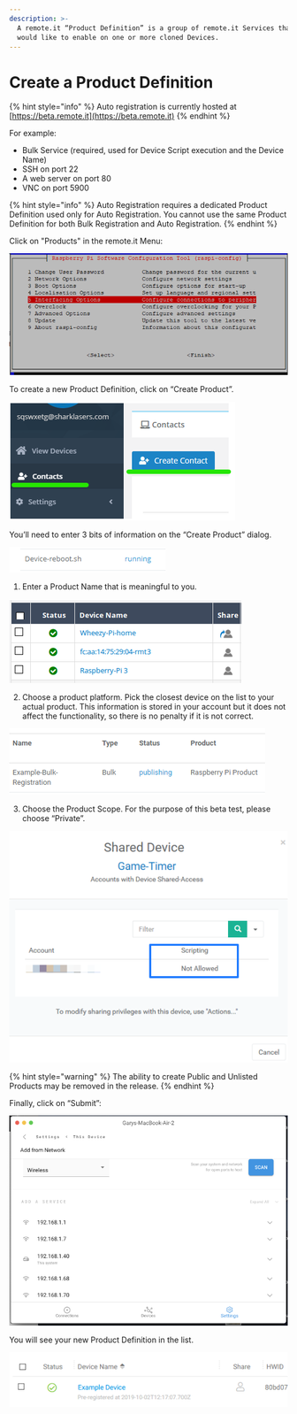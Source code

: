 ```yaml
---
description: >-
  A remote.it “Product Definition” is a group of remote.it Services that you
  would like to enable on one or more cloned Devices.
---
```


# Create a Product Definition

{% hint style="info" %}
Auto registration is currently hosted at [https://beta.remote.it](https://beta.remote.it)
{% endhint %}

For example:

* Bulk Service \(required, used for Device Script execution and the Device Name\)
* SSH on port 22
* A web server on port 80
* VNC on port 5900

{% hint style="info" %}
Auto Registration requires a dedicated Product Definition used only for Auto Registration. You cannot use the same Product Definition for both Bulk Registration and Auto Registration.
{% endhint %}

Click on "Products" in the remote.it Menu:

![](../../.gitbook/assets/image%20%28173%29.png)

To create a new Product Definition, click on “Create Product”.

![](../../.gitbook/assets/image%20%28231%29.png)

You’ll need to enter 3 bits of information on the “Create Product” dialog.

![](../../.gitbook/assets/image%20%28131%29.png)

1. Enter a Product Name that is meaningful to you.

![](../../.gitbook/assets/image%20%28447%29.png)

2. Choose a product platform.  Pick the closest device on the list to your actual product.  This information is stored in your account but it does not affect the functionality, so there is no penalty if it is not correct.

![](../../.gitbook/assets/image%20%28248%29.png)

3. Choose the Product Scope.  For the purpose of this beta test, please choose “Private”.

![](../../.gitbook/assets/image%20%28126%29.png)

{% hint style="warning" %}
The ability to create Public and Unlisted Products may be removed in the release.
{% endhint %}

Finally, click on “Submit”:

![](../../.gitbook/assets/image%20%28198%29.png)

You will see your new Product Definition in the list.

![](../../.gitbook/assets/image%20%28341%29.png)

